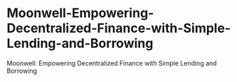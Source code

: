 # Moonwell-Empowering-Decentralized-Finance-with-Simple-Lending-and-Borrowing
Moonwell: Empowering Decentralized Finance with Simple Lending and Borrowing

